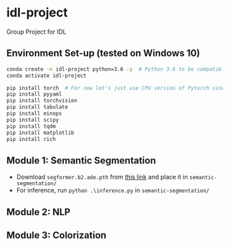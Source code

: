 # idl-project
Group Project for IDL

## Environment Set-up (tested on Windows 10)
```bash
conda create -n idl-project python=3.6 -y  # Python 3.6 to be compatible with the colorization model
conda activate idl-project

pip install torch  # For now let's just use CPU version of Pytorch since no available version for Python 3.6
pip install pyyaml
pip install torchvision
pip install tabulate
pip install einops
pip install scipy
pip install tqdm
pip install matplotlib
pip install rich
```

## Module 1: Semantic Segmentation
- Download `segformer.b2.ade.pth` from [this link](https://drive.google.com/u/0/uc?id=1AcgEK5aWMJzpe8tsfauqhragR0nBHyPh&export=download) and place it in `semantic-segmentation/`
- For inference, run `python .\inference.py` in `semantic-segmentation/`

## Module 2: NLP

## Module 3: Colorization
